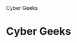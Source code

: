 <!DOCTYPE html>
<html lang="pt-br">
<head>
    <meta charset="UTF-8">
    <meta name="viewport" content="width=device-width, initial-scale=1.0">
    <meta http-equiv="X-UA-Compatible" content="ie=edge">
    Cyber Geeks
</head>
<body>
    <h1>Cyber Geeks</h1>
</body>
</html>
